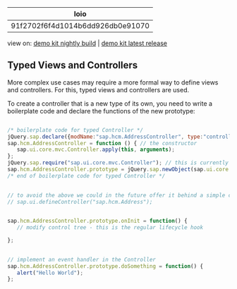 <!-- loio91f2702f6f4d1014b6dd926db0e91070 -->

| loio |
| -----|
| 91f2702f6f4d1014b6dd926db0e91070 |

<div id="loio">

view on: [demo kit nightly build](https://openui5nightly.hana.ondemand.com/#/topic/91f2702f6f4d1014b6dd926db0e91070) | [demo kit latest release](https://openui5.hana.ondemand.com/#/topic/91f2702f6f4d1014b6dd926db0e91070)</div>

## Typed Views and Controllers

More complex use cases may require a more formal way to define views and controllers. For this, typed views and controllers are used.

To create a controller that is a new type of its own, you need to write a boilerplate code and declare the functions of the new prototype:

``` js

/* boilerplate code for typed Controller */
jQuery.sap.declare({modName:"sap.hcm.AddressController", type:"controller"}); // declaring a special type of module   
sap.hcm.AddressController = function () { // the constructor
   sap.ui.core.mvc.Controller.apply(this, arguments);
};
jQuery.sap.require("sap.ui.core.mvc.Controller"); // this is currently required, as the Controller is not loaded by default
sap.hcm.AddressController.prototype = jQuery.sap.newObject(sap.ui.core.mvc.Controller.prototype); // chain the prototypes
/* end of boilerplate code for typed Controller */
        

// to avoid the above we could in the future offer it behind a simple call to:
// sap.ui.defineController("sap.hcm.Address");
        

sap.hcm.AddressController.prototype.onInit = function() {
   // modify control tree - this is the regular lifecycle hook

};
        

// implement an event handler in the Controller
sap.hcm.AddressController.prototype.doSomething = function() {
   alert("Hello World");
};
```

